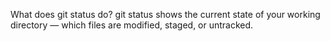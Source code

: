 What does git status do?
git status shows the current state of your working directory — which files are modified, staged, or untracked.